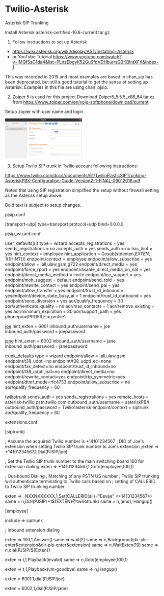 # Twilio-Asterisk
Asterisk SIP Trunking

Install Asterisk asterisk-certified-16.8-current.tar.gz

1. Follow instructions to set up Asterisk

- https://wiki.asterisk.org/wiki/display/AST/Installing+Asterisk
- or YouTube Tutorial
https://www.youtube.com/watch?v=jMQfSsO1da4&list=PLnzEbgyK52Gu9fdVDHburrsG3KBIntXFK&index=1

This was recorded in 2015 and most examples are based in chan_sip has been deprecated, but still a good tutorial to get the sense of setting up Asterisk.
Examples in this file are using chan_pjsip.

2. Zoiper 5 is used for this project
Download Zoiper5_5.5.5_x86_64.tar.xz from
https://www.zoiper.com/en/voip-softphone/download/current


Setup zopier with user name and login 

<a href="https://www.twilio.com">
  <img src="zopier-setup.png" alt="zopier-setup" width="250" />
</a>

3. Setup Twilio SIP trunk in Twilio account following instructions:

https://www.twilio.com/docs/documents/61/TwilioElasticSIPTrunking-AsteriskPBX-Configuration-Guide-Version2-1-FINAL-09012018.pdf


Noted that using SIP registration simplified the setup without firewall setting as the Asterisk setup above. 

Bold text is subject to setup changes. 

pjsip.conf

[transport-udp]
type=transport
protocol=udp
bind=0.0.0.0

pjsip_wizard.conf

user_defaults](!)
type = wizard
accepts_registrations = yes
sends_registrations = no
accepts_auth = yes
sends_auth = no
has_hint = yes
hint_context = employee
hint_application = Gosub(stdexten,${EXTEN},1(${HINT}))
endpoint/context = employee
endpoint/allow_subscribe = yes
endpoint/allow = !all,ulaw,gsm,g722
endpoint/direct_media = yes
endpoint/force_rport = yes
endpoint/disable_direct_media_on_nat = yes
endpoint/direct_media_method = invite
endpoint/ice_support = yes
endpoint/moh_suggest = default
endpoint/send_rpid = yes
endpoint/rewrite_contact = yes
endpoint/send_pai = yes
endpoint/allow_transfer = yes
endpoint/trust_id_inbound = yesendpoint/device_state_busy_at = 1
endpoint/trust_id_outbound = yes
endpoint/send_diversion = yes
aor/qualify_frequency = 30
aor/authenticate_qualify = no
aor/max_contacts = 1
aor/remove_existing = yes
aor/minimum_expiration = 30
aor/support_path = yes
phoneprov/PROFILE = profile1

[joe](user_defaults)
hint_exten = 6001
inbound_auth/username = joe
inbound_auth/password = joepassword

[jane](user_defaults)
hint_exten = 6002
inbound_auth/username = jane
inbound_auth/password = janepassword

[trunk_defaults](!)
type = wizard
endpoint/allow = !all,ulaw,gsm
endpoint/t38_udptl=no
endpoint/t38_udptl_ec=none
endpoint/fax_detect=no
endpoint/trust_id_inbound=no
endpoint/t38_udptl_nat=no
endpoint/direct_media=no
endpoint/rewrite_contact=yes
endpoint/rtp_symmetric=yes
endpoint/dtmf_mode=rfc4733
endpoint/allow_subscribe = no
aor/qualify_frequency = 60

[twiliotrunk](trunk_defaults)
sends_auth = yes
sends_registrations = yes
remote_hosts = asterisk-twillio.pstn.twilio.com
outbound_auth/username = asteriskPBX
outbound_auth/password = Twilio1asterisk
endpoint/context = siptrunk
aor/qualify_frequency = 60

extensions.conf

[siptrunk]

; Assume the acquired Twilio number is +14101234567 
; DID of Joe's extension when setting Twilio SIP trunk number to Joe's extension
;exten => +14101234567,1,Dial(PJSIP/joe)

; Set the Twilio SIP trunk number to the main switching board 100 for extension dialing
exten => +14101234567,1,Goto(employee,100,1)

; Out-bound Dialing
; Matching of any PSTN US number
; Twilio SIP trunking will authenticate terminating to Twilio calls based on
; setting of CALLERID to Twilio SIP trunking number

exten => _NXXNXXXXXX,1,Set(CALLERID(all)="Eevee" <+14101234567>)
same = n,Dial(PJSIP/+1${EXTEN}@twiliotrunk)
same = n,(end), Hangup()

[employee]

include => siptrunk

; Inbound extension dialing

exten => 100,1,Answer()
same => wait(2)
same => n,Background(dir-pls-enter&extension&dir-pls-enter&extension)
same => n,WaitExten(10)
same => n,dial(PJSIP/${Exten})

exten => i,1,Playback(invalid)
same => n,Goto(employee,100,1)

exten => t,1,Playback(vm-goodbye)
same => n,Hangup()

exten = 6001,1,dial(PJSIP/joe)

exten = 6002,1,dial(PJSIP/jane)
